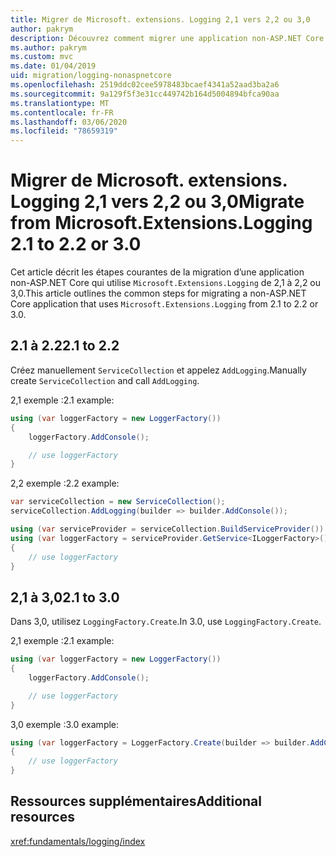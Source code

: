 ```yaml
---
title: Migrer de Microsoft. extensions. Logging 2,1 vers 2,2 ou 3,0
author: pakrym
description: Découvrez comment migrer une application non-ASP.NET Core qui utilise Microsoft. extensions. Logging de 2,1 à 2,2 ou 3,0.
ms.author: pakrym
ms.custom: mvc
ms.date: 01/04/2019
uid: migration/logging-nonaspnetcore
ms.openlocfilehash: 2519ddc02cee5978483bcaef4341a52aad3ba2a6
ms.sourcegitcommit: 9a129f5f3e31cc449742b164d5004894bfca90aa
ms.translationtype: MT
ms.contentlocale: fr-FR
ms.lasthandoff: 03/06/2020
ms.locfileid: "78659319"
---
```

# <a name="migrate-from-microsoftextensionslogging-21-to-22-or-30"></a><span data-ttu-id="d4a55-103">Migrer de Microsoft. extensions. Logging 2,1 vers 2,2 ou 3,0</span><span class="sxs-lookup"><span data-stu-id="d4a55-103">Migrate from Microsoft.Extensions.Logging 2.1 to 2.2 or 3.0</span></span>

<span data-ttu-id="d4a55-104">Cet article décrit les étapes courantes de la migration d’une application non-ASP.NET Core qui utilise `Microsoft.Extensions.Logging` de 2,1 à 2,2 ou 3,0.</span><span class="sxs-lookup"><span data-stu-id="d4a55-104">This article outlines the common steps for migrating a non-ASP.NET Core application that uses `Microsoft.Extensions.Logging` from 2.1 to 2.2 or 3.0.</span></span>

## <a name="21-to-22"></a><span data-ttu-id="d4a55-105">2.1 à 2.2</span><span class="sxs-lookup"><span data-stu-id="d4a55-105">2.1 to 2.2</span></span>

<span data-ttu-id="d4a55-106">Créez manuellement `ServiceCollection` et appelez `AddLogging`.</span><span class="sxs-lookup"><span data-stu-id="d4a55-106">Manually create `ServiceCollection` and call `AddLogging`.</span></span>

<span data-ttu-id="d4a55-107">2,1 exemple :</span><span class="sxs-lookup"><span data-stu-id="d4a55-107">2.1 example:</span></span>

```csharp
using (var loggerFactory = new LoggerFactory())
{
    loggerFactory.AddConsole();

    // use loggerFactory
}
```

<span data-ttu-id="d4a55-108">2,2 exemple :</span><span class="sxs-lookup"><span data-stu-id="d4a55-108">2.2 example:</span></span>

```csharp
var serviceCollection = new ServiceCollection();
serviceCollection.AddLogging(builder => builder.AddConsole());

using (var serviceProvider = serviceCollection.BuildServiceProvider())
using (var loggerFactory = serviceProvider.GetService<ILoggerFactory>())
{
    // use loggerFactory
}
```

## <a name="21-to-30"></a><span data-ttu-id="d4a55-109">2,1 à 3,0</span><span class="sxs-lookup"><span data-stu-id="d4a55-109">2.1 to 3.0</span></span>

<span data-ttu-id="d4a55-110">Dans 3,0, utilisez `LoggingFactory.Create`.</span><span class="sxs-lookup"><span data-stu-id="d4a55-110">In 3.0, use `LoggingFactory.Create`.</span></span>

<span data-ttu-id="d4a55-111">2,1 exemple :</span><span class="sxs-lookup"><span data-stu-id="d4a55-111">2.1 example:</span></span>

```csharp
using (var loggerFactory = new LoggerFactory())
{
    loggerFactory.AddConsole();

    // use loggerFactory
}
```

<span data-ttu-id="d4a55-112">3,0 exemple :</span><span class="sxs-lookup"><span data-stu-id="d4a55-112">3.0 example:</span></span>

```csharp
using (var loggerFactory = LoggerFactory.Create(builder => builder.AddConsole()))
{
    // use loggerFactory
}
```

## <a name="additional-resources"></a><span data-ttu-id="d4a55-113">Ressources supplémentaires</span><span class="sxs-lookup"><span data-stu-id="d4a55-113">Additional resources</span></span>

<xref:fundamentals/logging/index>